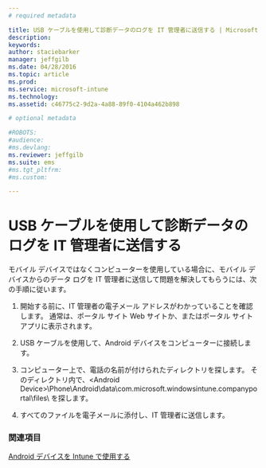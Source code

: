 ```yaml
---
# required metadata

title: USB ケーブルを使用して診断データのログを IT 管理者に送信する | Microsoft Intune
description:
keywords:
author: staciebarker
manager: jeffgilb
ms.date: 04/28/2016
ms.topic: article
ms.prod:
ms.service: microsoft-intune
ms.technology:
ms.assetid: c46775c2-9d2a-4a88-89f0-4104a462b898

# optional metadata

#ROBOTS:
#audience:
#ms.devlang:
ms.reviewer: jeffgilb
ms.suite: ems
#ms.tgt_pltfrm:
#ms.custom:

---
```



# USB ケーブルを使用して診断データのログを IT 管理者に送信する

モバイル デバイスではなくコンピューターを使用している場合に、モバイル デバイスからのデータ ログを IT 管理者に送信して問題を解決してもらうには、次の手順に従います。

1.  開始する前に、IT 管理者の電子メール アドレスがわかっていることを確認します。 通常は、ポータル サイト Web サイトか、またはポータル サイト アプリに表示されます。

2.  USB ケーブルを使用して、Android デバイスをコンピューターに接続します。

3.  コンピューター上で、電話の名前が付けられたディレクトリを探します。 そのディレクトリ内で、&lt;Android Device&gt;\Phone\Android\data\com.microsoft.windowsintune.companyportal\files\ を探します。

4.  すべてのファイルを電子メールに添付し、IT 管理者に送信します。

### 関連項目
[Android デバイスを Intune で使用する](using-your-android-device-with-intune.md)

<!--HONumber=May16_HO1-->


